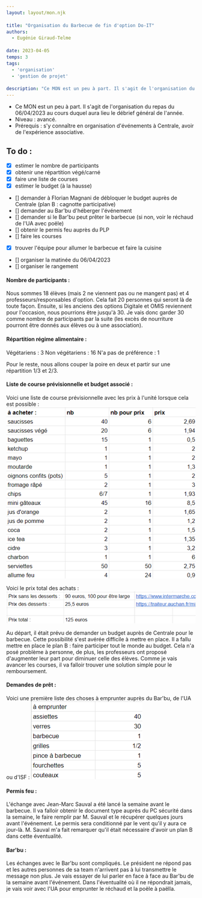 ```yaml
---
layout: layout/mon.njk

title: "Organisation du Barbecue de fin d'option Do-IT"
authors:
  - Eugénie Giraud-Telme

date: 2023-04-05
temps: 3
tags:
  - 'organisation'
  - 'gestion de projet'

description: "Ce MON est un peu à part. Il s'agit de l'organisation du repas du 06/04/2023 au cours duquel aura lieu le débrief général de l'année."
---
```

<!-- Début Résumé -->
- Ce MON est un peu à part. Il s'agit de l'organisation du repas du 06/04/2023 au cours duquel aura lieu le débrief général de l'année.
- Niveau : avancé.
- Prérequis : s'y connaître en organisation d'événements à Centrale, avoir de l'expérience associative.
<!-- fin Résumé -->

## To do :
- [X] estimer le nombre de participants
- [X] obtenir une répartition végé/carné
- [X] faire une liste de courses
- [X] estimer le budget (à la hausse)
- [] demander à Florian Magnani de débloquer le budget auprès de Centrale (plan B : cagnotte participative)
- [] demander au Bar'bu d'héberger l'événement
- [] demander si le Bar'bu peut prêter le barbecue (si non, voir le réchaud de l'UA avec poële)
- [] obtenir le permis feu auprès du PLP
- [] faire les courses
- [X] trouver l'équipe pour allumer le barbecue et faire la cuisine
- [] organiser la matinée du 06/04/2023
- [] organiser le rangement

#### Nombre de participants :

Nous sommes 18 élèves (mais 2 ne viennent pas ou ne mangent pas) et 4 professeurs/responsables d'option. Cela fait 20 personnes qui seront là de toute façon. Ensuite, si les anciens des options Digitale et OMIS reviennent pour l'occasion, nous pourrions être jusqu'à 30.
Je vais donc garder 30 comme nombre de participants par la suite (les excès de nourriture pourront être donnés aux élèves ou à une association).

#### Répartition régime alimentaire :

Végétariens : 3
Non végétariens : 16
N'a pas de préférence : 1

Pour le reste, nous allons couper la poire en deux et partir sur une répartition 1/3 et 2/3.

#### Liste de course prévisionnelle et budget associé :

Voici une liste de course prévisionnelle avec les prix à l'unité lorsque cela est possible :
<img src="achats-30.png">

Voici le prix total des achats :
<img src="total-30.png">

Au départ, il était prévu de demander un budget auprès de Centrale pour le barbecue. Cette possibilité s'est avérée difficile à mettre en place.
Il a fallu mettre en place le plan B : faire participer tout le monde au budget. Cela n'a posé problème à personne, de plus, les professeurs ont proposé d'augmenter leur part pour diminuer celle des élèves.
Comme je vais avancer les courses, il va falloir trouver une solution simple pour le remboursement.

#### Demandes de prêt :

Voici une première liste des choses à emprunter auprès du Bar'bu, de l'UA ou d'ISF :
<img src="emprunts.png">

#### Permis feu :

L'échange avec Jean-Marc Sauval a été lancé la semaine avant le barbecue. Il va falloir obtenir le document type auprès du PC sécurité dans la semaine, le faire remplir par M. Sauval et le récupérer quelques jours avant l'événement. Le permis sera conditionné par le vent qu'il y aura ce jour-là. M. Sauval m'a fait remarquer qu'il était nécessaire d'avoir un plan B dans cette éventualité.

#### Bar'bu :

Les échanges avec le Bar'bu sont compliqués. Le président ne répond pas et les autres personnes de sa team n'arrivent pas à lui transmettre le message non plus. Je vais essayer de lui parler en face à face au Bar'bu de la semaine avant l'événement.
Dans l'éventualité où il ne répondrait jamais, je vais voir avec l'UA pour emprunter le réchaud et la poële à paëlla.

